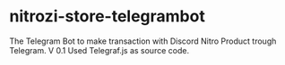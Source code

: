 # nitrozi-store-telegrambot

The Telegram Bot to make transaction with Discord Nitro Product trough Telegram. V 0.1
Used Telegraf.js as source code.
